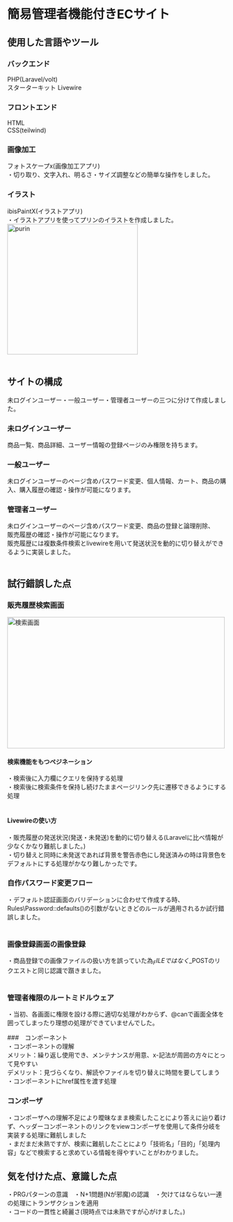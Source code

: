# 簡易管理者機能付きECサイト<br>
## 使用した言語やツール<br>
### バックエンド<br>
PHP(Laravel/volt)<br>スターターキット Livewire
### フロントエンド<br>
HTML<br>
CSS(teilwind)<br>
### 画像加工<br>
フォトスケープx(画像加工アプリ)<br>
・切り取り、文字入れ、明るさ・サイズ調整などの簡単な操作をしました。<br>
### イラスト<br>
ibisPaintX(イラストアプリ)<br>
・イラストアプリを使ってプリンのイラストを作成しました。<br>
<img width="300" height="300" alt="purin" src="https://github.com/user-attachments/assets/a7fbc9f5-ac72-4497-a181-e731147dc695" />
<br><br>

## サイトの構成<br>
未ログインユーザー・一般ユーザー・管理者ユーザーの三つに分けて作成しました。<br>
### 未ログインユーザー<br>
商品一覧、商品詳細、ユーザー情報の登録ページのみ権限を持ちます。<br>
### 一般ユーザー<br>
未ログインユーザーのページ含めパスワード変更、個人情報、カート、商品の購入、購入履歴の確認・操作が可能になります。<br>
### 管理者ユーザー<br>
未ログインユーザーのページ含めパスワード変更、商品の登録と論理削除、<br>販売履歴の確認・操作が可能になります。<br>
販売履歴には複数条件検索とlivewireを用いて発送状況を動的に切り替えができるように実装しました。<br><br>

## 試行錯誤した点<br>

### 販売履歴検索画面<br>

<img width="500" height="302" alt="検索画面" src="https://github.com/user-attachments/assets/199ea9eb-831d-4a4c-80be-6004fdbd688d" />

#### 検索機能をもつペジネーション<br>
・検索後に入力欄にクエリを保持する処理<br>
・検索後に検索条件を保持し続けたままページリンク先に遷移できるようにする処理<br><br>

#### Livewireの使い方<br>
・販売履歴の発送状況(発送・未発送)を動的に切り替える(Laravelに比べ情報が少なくかなり難航しました。)<br>
・切り替えと同時に未発送であれば背景を警告赤色にし発送済みの時は背景色をデフォルトにする処理がかなり難しかったです。<br>

### 自作パスワード変更フロー<br>
・デフォルト認証画面のバリデーションに合わせて作成する時、Rules\Password::defaults()の引数がないときどのルールが適用されるか試行錯誤しました。<br><br>

### 画像登録画面の画像登録<br>
・商品登録での画像ファイルの扱い方を誤っていた為$_FILEではなく$_POSTのリクエストと同じ認識で躓きました。<br><br>

### 管理者権限のルートミドルウェア<br>
・当初、各画面に権限を設ける際に適切な処理がわからず、@canで画面全体を囲ってしまったり理想の処理ができていませんでした。<br>

###　コンポーネント<br>
・コンポーネントの理解<br>
メリット：繰り返し使用でき、メンテナンスが用意、x-記法が周囲の方々にとって見やすい<br>
デメリット：見づらくなり、解読やファイルを切り替えに時間を要してしまう<br>
・コンポーネントにhref属性を渡す処理<br>

### コンポーザ<br>
・コンポーザへの理解不足により曖昧なまま検索したことにより答えに辿り着けず、ヘッダーコンポーネントのリンクをviewコンポーザを使用して条件分岐を実装する処理に難航しました<br>
・まだまだ未熟ですが、検索に難航したことにより「技術名」「目的」「処理内容」などで検索すると求めている情報を得やすいことがわかりました。

## 気を付けた点、意識した点<br>
・PRGパターンの意識　・N+1問題(Nが邪魔)の認識　・欠けてはならない一連の処理にトランザクションを適用<br>
・コードの一貫性と綺麗さ(現時点では未熟ですが心がけました。)


